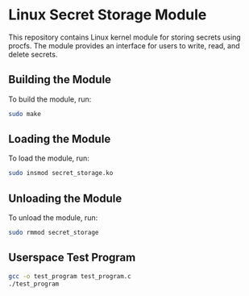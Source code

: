 # Linux Secret Storage Module

This repository contains Linux kernel module for storing secrets using procfs. The module provides an interface for users to write, read, and delete secrets.

## Building the Module

To build the module, run:

```sh
sudo make
```

## Loading the Module
To load the module, run:

```sh
sudo insmod secret_storage.ko
```

## Unloading the Module
To unload the module, run:
```sh
sudo rmmod secret_storage
```

## Userspace Test Program
```sh
gcc -o test_program test_program.c
./test_program
```
